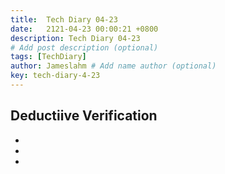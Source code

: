 ```yaml
---
title:  Tech Diary 04-23
date:   2121-04-23 00:00:21 +0800
description: Tech Diary 04-23
# Add post description (optional)
tags: [TechDiary]
author: Jameslahm # Add name author (optional)
key: tech-diary-4-23
---
```


## Deductiive Verification
- [](https://www.cs.utexas.edu/~isil/cs389L/HoareLogic-6up.pdf)
- [](http://cs.tau.ac.il/~msagiv/courses/sp/mverification.pdf)
- [](https://www.cs.utexas.edu/~isil/cs389L/HoareLogic3-6up.pdf)
